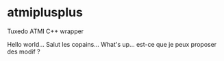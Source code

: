 atmiplusplus
============

Tuxedo ATMI C++ wrapper

Hello world... Salut les copains... What's up...
est-ce que je peux proposer des modif ?
